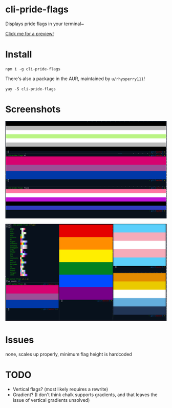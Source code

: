 # cli-pride-flags

Displays pride flags in your terminal~

[Click me for a preview!](https://experibass.github.io/flags.html)

# Install
`npm i -g cli-pride-flags`

There's also a package in the AUR, maintained by `u/rhysperry111`!

`yay -S cli-pride-flags`

# Screenshots
![agen, bi, fluid](screenies/1.png)

![all](screenies/2.png)

# Issues
none, scales up properly, minimum flag height is hardcoded

# TODO
- Vertical flags? (most likely requires a rewrite)
- Gradient? (I don't think chalk supports gradients, and that leaves the issue of vertical gradients unsolved)